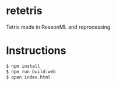 # retetris
Tetris made in ReasonML and reprocessing

# Instructions
```bash
$ npm install
$ npm run build:web
$ open index.html
```
